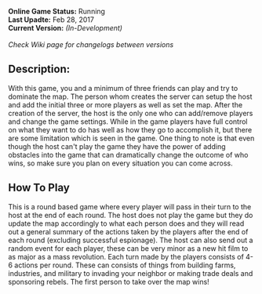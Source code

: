 **Online Game Status:** Running <br>
**Last Upadte:** Feb 28, 2017<br>
**Current Version:** *(In-Development)* <br><br>
*Check Wiki page for changelogs between versions*

## Description:

With this game, you and a minimum of three friends can play and try to dominate the map. The person whom creates the server can setup the host and add the initial three or more players as well as set the map. After the creation of the server, the host is the only one who can add/remove players and change the game settings. While in the game players have full control on what they want to do has well as how they go to accomplish it, but there are some limitation which is seen in the game. One thing to note is that even though the host can't play the game they have the power of adding obstacles into the game that can dramatically change the outcome of who wins, so make sure you plan on every situation you can come across.

## How To Play

This is a round based game where every player will pass in their turn to the host at the end of each round. The host does not play the game but they do update the map accordingly to what each person does and they will read out a general summary of the actions taken by the players after the end of each round (excluding successful espionage). The host can also send out a random event for each player, these can be very minor as a new hit film to as major as a mass revolution. Each turn made by the players consists of 4-6 actions per round. These can consists of things from building farms, industries, and military to invading your neighbor or making trade deals and sponsoring rebels. The first person to take over the map wins!
